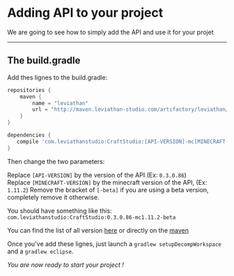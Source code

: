 Adding API to your project
==========================

We are going to see how to simply add the API and use it for your projet

***

## The build.gradle

Add thes lignes to the build.gradle:

```gradle
repositories {
    maven {
        name = "leviathan"
        url = "http://maven.leviathan-studio.com/artifactory/leviathan/"
    }
}

dependencies {
   compile 'com.leviathanstudio:CraftStudio:[API-VERSION]-mc[MINECRAFT-VERSION][-beta]:dev'
}
```

Then change the two parameters:

Replace `[API-VERSION]` by the version of the API (Ex: `0.3.0.86`)<br>
Replace `[MINECRAFT-VERSION]` by the minecraft version of the API, (Ex: `1.11.2`)
Remove the bracket of `[-beta]` if you are using a beta version, completely remove it otherwise.

You should have something like this: `com.leviathanstudio:CraftStudio:0.3.0.86-mc1.11.2-beta`

You can find the list of all version [here](https://github.com/Leviathan-Studio/CraftStudioAPI/releases) or directly on the [maven](http://maven.leviathan-studio.com/artifactory/leviathan/com/leviathanstudio/CraftStudio/)

Once you've add these lignes, just launch a `gradlew setupDecompWorkspace` and a `gradlew eclipse`.

_You are now ready to start your project !_
